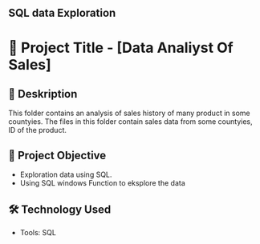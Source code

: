 ## SQL data Exploration


# 📌 Project Title - [Data Analiyst Of Sales]

## 📖 Deskription

This folder contains an analysis of sales history of many product in some countyies.
The files in this folder contain sales data from some countyies, ID of the product.

## 🎯 Project Objective
- Exploration data using SQL.
- Using SQL windows Function to eksplore the data

## 🛠️ Technology Used
- Tools: SQL
